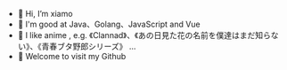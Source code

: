 - 👋 Hi, I’m xiamo
- 🤗 I'm good at Java、Golang、JavaScript and Vue 
- 🍒 I like anime , e.g. 《Clannad》、《あの日見た花の名前を僕達はまだ知らない》、《青春ブタ野郎シリーズ》 ...
- 🎨 Welcome to visit my Github
